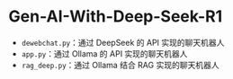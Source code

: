 # Gen-AI-With-Deep-Seek-R1

- `dewebchat.py`：通过 DeepSeek 的 API 实现的聊天机器人
- `app.py`：通过 Ollama 的 API 实现的聊天机器人
- `rag_deep.py`：通过 Ollama 结合 RAG 实现的聊天机器人
